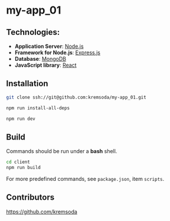 # my-app_01

## Technologies:

* **Application Server**: [Node.js](https://nodejs.org/en/)
* **Framework for Node.js**: [Express.js](https://expressjs.com/)
* **Database**: [MongoDB](https://expressjs.com/)
* **JavaScript library**: [React](https://reactjs.org/)

## Installation

```bash
git clone ssh://git@github.com:kremsoda/my-app_01.git

npm run install-all-deps

npm run dev
```

## Build

Commands should be run under a **bash** shell.

```bash
cd client
npm run build
```
For more predefined commands, see `package.json`, item `scripts`.

## Contributors

https://github.com/kremsoda